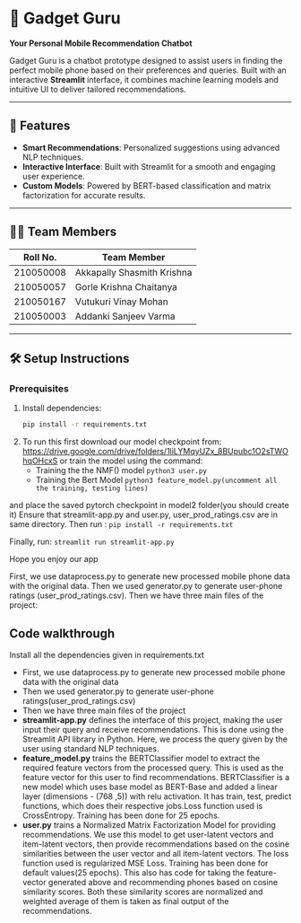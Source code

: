 # 📱 Gadget Guru  
**Your Personal Mobile Recommendation Chatbot**  

Gadget Guru is a chatbot prototype designed to assist users in finding the perfect mobile phone based on their preferences and queries. Built with an interactive **Streamlit** interface, it combines machine learning models and intuitive UI to deliver tailored recommendations.  

---

## 🚀 Features
- **Smart Recommendations**: Personalized suggestions using advanced NLP techniques.  
- **Interactive Interface**: Built with Streamlit for a smooth and engaging user experience.  
- **Custom Models**: Powered by BERT-based classification and matrix factorization for accurate results.  

---

## 🧑‍💻 Team Members  
| Roll No.     | Team Member                  |  
|--------------|------------------------------|  
| 210050008    | Akkapally Shasmith Krishna   |  
| 210050057    | Gorle Krishna Chaitanya      |  
| 210050167    | Vutukuri Vinay Mohan         |  
| 210050003    | Addanki Sanjeev Varma        |  

---

## 🛠️ Setup Instructions  

### Prerequisites
1. Install dependencies:  
   ```bash
   pip install -r requirements.txt
2. To run this first download our model checkpoint from:
https://drive.google.com/drive/folders/1liLYMqyUZx_8BUpubc1O2sTWOhqOHcxS
   or 
   train the model using the command:
   - Training the the NMF() model
   `python3 user.py`
   - Training the Bert Model
   `python3 feature_model.py(uncomment all the training, testing lines)`

and place the saved pytorch checkpoint in model2 folder(you should create it)
Ensure that streamlit-app.py and user.py, user_prod_ratings.csv are in same directory.
Then run :
`pip install -r requirements.txt`

Finally, run:
`streamlit run streamlit-app.py`

Hope you enjoy our app

First, we use dataprocess.py to generate new processed mobile phone data with the original data.
Then we used generator.py to generate user-phone ratings (user_prod_ratings.csv).
Then we have three main files of the project:

## Code walkthrough
Install all the dependencies given in requirements.txt

-  First, we use dataprocess.py to generate new processed mobile phone data with the original data
-  Then we used generator.py to generate user-phone ratings(user_prod_ratings.csv)
-  Then we have three main files of the project
-  **streamlit-app.py** defines the interface of this project, making the user input their query and receive recommendations. This is done using the Streamlit API library in Python. Here, we process the query given by the user using standard NLP techniques.
- **feature_model.py** trains the BERTClassifier model to extract the required feature vectors from the processed query. This is used as the feature vector for this user to find recommendations. BERTClassifier is a new model which uses base model as BERT-Base and added a linear layer (dimensions - (768 ,5)) with relu activation. It has train, test, predict functions, which does their respective jobs.Loss function used is CrossEntropy. Training has been done for 25 epochs.
-  **user.py** trains a Normalized Matrix Factorization Model for providing recommendations. We use this model to get user-latent vectors and item-latent vectors, then provide recommendations based on the cosine similarities between the user vector and all item-latent vectors. The loss function used is regularized MSE Loss. Training has been done for default values(25 epochs). This also has code for taking the feature-vector generated above and recommending phones based on cosine similarity scores. Both these similarity scores are normalized and weighted average of them is taken as final output of the recommendations.
